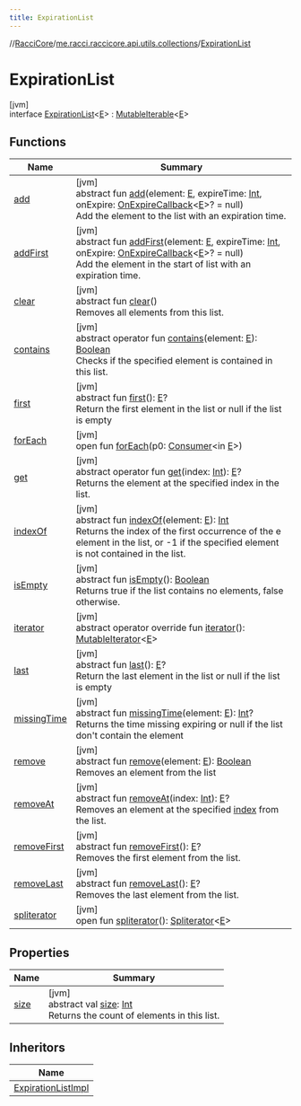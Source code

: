 ```yaml
---
title: ExpirationList
---
```

//[RacciCore](../../../index.html)/[me.racci.raccicore.api.utils.collections](../index.html)/[ExpirationList](index.html)



# ExpirationList



[jvm]\
interface [ExpirationList](index.html)&lt;[E](index.html)&gt; : [MutableIterable](https://kotlinlang.org/api/latest/jvm/stdlib/kotlin.collections/-mutable-iterable/index.html)&lt;[E](index.html)&gt;



## Functions


| Name | Summary |
|---|---|
| [add](add.html) | [jvm]<br>abstract fun [add](add.html)(element: [E](index.html), expireTime: [Int](https://kotlinlang.org/api/latest/jvm/stdlib/kotlin/-int/index.html), onExpire: [OnExpireCallback](../index.html#-1395177404%2FClasslikes%2F863300109)&lt;[E](index.html)&gt;? = null)<br>Add the element to the list with an expiration time. |
| [addFirst](add-first.html) | [jvm]<br>abstract fun [addFirst](add-first.html)(element: [E](index.html), expireTime: [Int](https://kotlinlang.org/api/latest/jvm/stdlib/kotlin/-int/index.html), onExpire: [OnExpireCallback](../index.html#-1395177404%2FClasslikes%2F863300109)&lt;[E](index.html)&gt;? = null)<br>Add the element in the start of list with an expiration time. |
| [clear](clear.html) | [jvm]<br>abstract fun [clear](clear.html)()<br>Removes all elements from this list. |
| [contains](contains.html) | [jvm]<br>abstract operator fun [contains](contains.html)(element: [E](index.html)): [Boolean](https://kotlinlang.org/api/latest/jvm/stdlib/kotlin/-boolean/index.html)<br>Checks if the specified element is contained in this list. |
| [first](first.html) | [jvm]<br>abstract fun [first](first.html)(): [E](index.html)?<br>Return the first element in the list or null if the list is empty |
| [forEach](../../me.racci.raccicore.api.utils.minecraft/-pos-range/index.html#1532301601%2FFunctions%2F863300109) | [jvm]<br>open fun [forEach](../../me.racci.raccicore.api.utils.minecraft/-pos-range/index.html#1532301601%2FFunctions%2F863300109)(p0: [Consumer](https://docs.oracle.com/javase/8/docs/api/java/util/function/Consumer.html)&lt;in [E](index.html)&gt;) |
| [get](get.html) | [jvm]<br>abstract operator fun [get](get.html)(index: [Int](https://kotlinlang.org/api/latest/jvm/stdlib/kotlin/-int/index.html)): [E](index.html)?<br>Returns the element at the specified index in the list. |
| [indexOf](index-of.html) | [jvm]<br>abstract fun [indexOf](index-of.html)(element: [E](index.html)): [Int](https://kotlinlang.org/api/latest/jvm/stdlib/kotlin/-int/index.html)<br>Returns the index of the first occurrence of the e element in the list, or -1 if the specified element is not contained in the list. |
| [isEmpty](is-empty.html) | [jvm]<br>abstract fun [isEmpty](is-empty.html)(): [Boolean](https://kotlinlang.org/api/latest/jvm/stdlib/kotlin/-boolean/index.html)<br>Returns true if the list contains no elements, false otherwise. |
| [iterator](index.html#-1651023311%2FFunctions%2F863300109) | [jvm]<br>abstract operator override fun [iterator](index.html#-1651023311%2FFunctions%2F863300109)(): [MutableIterator](https://kotlinlang.org/api/latest/jvm/stdlib/kotlin.collections/-mutable-iterator/index.html)&lt;[E](index.html)&gt; |
| [last](last.html) | [jvm]<br>abstract fun [last](last.html)(): [E](index.html)?<br>Return the last element in the list or null if the list is empty |
| [missingTime](missing-time.html) | [jvm]<br>abstract fun [missingTime](missing-time.html)(element: [E](index.html)): [Int](https://kotlinlang.org/api/latest/jvm/stdlib/kotlin/-int/index.html)?<br>Returns the time missing expiring or null if the list don't contain the element |
| [remove](remove.html) | [jvm]<br>abstract fun [remove](remove.html)(element: [E](index.html)): [Boolean](https://kotlinlang.org/api/latest/jvm/stdlib/kotlin/-boolean/index.html)<br>Removes an element from the list |
| [removeAt](remove-at.html) | [jvm]<br>abstract fun [removeAt](remove-at.html)(index: [Int](https://kotlinlang.org/api/latest/jvm/stdlib/kotlin/-int/index.html)): [E](index.html)?<br>Removes an element at the specified [index](remove-at.html) from the list. |
| [removeFirst](remove-first.html) | [jvm]<br>abstract fun [removeFirst](remove-first.html)(): [E](index.html)?<br>Removes the first element from the list. |
| [removeLast](remove-last.html) | [jvm]<br>abstract fun [removeLast](remove-last.html)(): [E](index.html)?<br>Removes the last element from the list. |
| [spliterator](../../me.racci.raccicore.api.utils.minecraft/-pos-range/index.html#-1387152138%2FFunctions%2F863300109) | [jvm]<br>open fun [spliterator](../../me.racci.raccicore.api.utils.minecraft/-pos-range/index.html#-1387152138%2FFunctions%2F863300109)(): [Spliterator](https://docs.oracle.com/javase/8/docs/api/java/util/Spliterator.html)&lt;[E](index.html)&gt; |


## Properties


| Name | Summary |
|---|---|
| [size](size.html) | [jvm]<br>abstract val [size](size.html): [Int](https://kotlinlang.org/api/latest/jvm/stdlib/kotlin/-int/index.html)<br>Returns the count of elements in this list. |


## Inheritors


| Name |
|---|
| [ExpirationListImpl](../-expiration-list-impl/index.html) |

